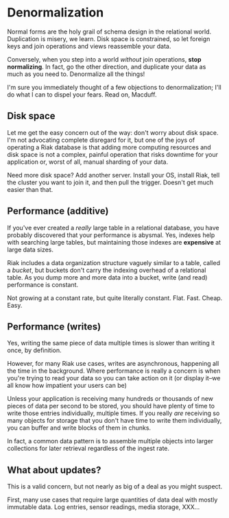# Denormalization

Normal forms are the holy grail of schema design in the relational
world. Duplication is misery, we learn. Disk space is constrained, so
let foreign keys and join operations and views reassemble your data.

Conversely, when you step into a world *without* join operations,
**stop normalizing**. In fact, go the other direction, and duplicate
your data as much as you need to. Denormalize all the things!

I'm sure you immediately thought of a few objections to
denormalization; I'll do what I can to dispel your fears. Read on,
Macduff.

## Disk space

Let me get the easy concern out of the way: don't worry about disk
space. I'm not advocating complete disregard for it, but one of the
joys of operating a Riak database is that adding more computing
resources and disk space is not a complex, painful operation that
risks downtime for your application or, worst of all, manual sharding
of your data.

Need more disk space? Add another server. Install your OS, install
Riak, tell the cluster you want to join it, and then pull the
trigger. Doesn't get much easier than that.

## Performance (additive)

If you've ever created a *really* large table in a relational
database, you have probably discovered that your performance is
abysmal. Yes, indexes help with searching large tables, but
maintaining those indexes are **expensive** at large data sizes.

Riak includes a data organization structure vaguely similar to a
table, called a *bucket*, but buckets don't carry the indexing overhead of a relational table. As you dump more and more data into a bucket, write (and read) performance is constant.

Not growing at a constant rate, but quite literally
constant. Flat. Fast. Cheap. Easy.

## Performance (writes)

Yes, writing the same piece of data multiple times is slower than
writing it once, by definition.

However, for many Riak use cases, writes are asynchronous, happening
all the time in the background. Where performance is really a concern
is when you're trying to read your data so you can take action on it
(or display it–we all know how impatient your users can be)

Unless your application is receiving many hundreds or thousands of new
pieces of data per second to be stored, you should have plenty of time
to write those entries individually, multiple times. If you really
*are* receiving so many objects for storage that you don't have time
to write them individually, you can buffer and write blocks of them in
chunks.

In fact, a common data pattern is to assemble multiple objects into
larger collections for later retrieval regardless of the ingest rate.

## What about updates?


This is a valid concern, but not nearly as big of a deal as you might
suspect.

First, many use cases that require large quantities of data deal with
mostly immutable data. Log entries, sensor readings, media storage,
XXX...
